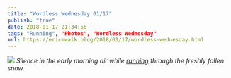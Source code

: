 ```yaml
---
title: "Wordless Wednesday 01/17"
publish: "true"
date: 2018-01-17 21:34:56
tags: "Running", "Photos", "Wordless Wednesday"
url: https://ericmwalk.blog/2018/01/17/wordless-wednesday.html
---
```


![](https://ericmwalk.blog/uploads/2022/5b626f62bc.jpg)
*Silence in the early morning air while [running](https://www.strava.com/activities/1358394530) through the freshly fallen snow.*